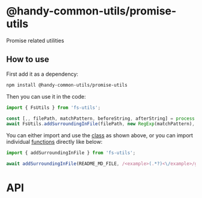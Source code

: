 # @handy-common-utils/promise-utils

Promise related utilities

## How to use

First add it as a dependency:

```sh
npm install @handy-common-utils/promise-utils
```

Then you can use it in the code:

```javascript
import { FsUtils } from 'fs-utils';

const [,, filePath, matchPattern, beforeString, afterString] = process.argv;
await FsUtils.addSurroundingInFile(filePath, new RegExp(matchPattern), beforeString, afterString);
```

You can either import and use the [class](#classes) as shown above,
or you can import individual [functions](#variables) directly like below:

```javascript
import { addSurroundingInFile } from 'fs-utils';

await addSurroundingInFile(README_MD_FILE, /<example>(.*?)<\/example>/gms, '<example><b>', '</b></example>');
```

# API

<!-- API start -->

<!-- API end -->
